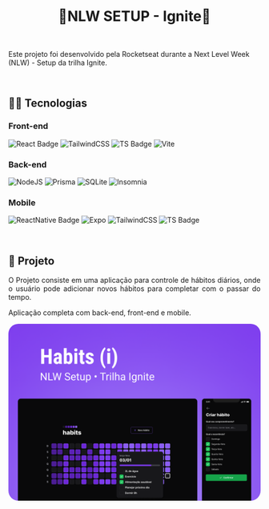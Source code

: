 <h1 align="center">🚀NLW SETUP - Ignite🚀</h1>

<br>

<p>Este projeto foi desenvolvido pela Rocketseat durante a Next Level Week (NLW) - Setup da trilha Ignite.</p>

<br>

<h2>👩‍💻 Tecnologias</h2>

<h3>Front-end</h3>
  
![React Badge](https://img.shields.io/badge/React-20232A?style=for-the-badge&logo=react&logoColor=61DAFB)
![TailwindCSS](https://img.shields.io/badge/tailwindcss-%2338B2AC.svg?style=for-the-badge&logo=tailwind-css&logoColor=white)
![TS Badge](https://img.shields.io/badge/TypeScript-007ACC?style=for-the-badge&logo=typescript&logoColor=white)
![Vite](https://img.shields.io/badge/vite-%23646CFF.svg?style=for-the-badge&logo=vite&logoColor=white)
  
<h3>Back-end</h3>

![NodeJS](https://img.shields.io/badge/Node.js-339933?style=for-the-badge&logo=nodedotjs&logoColor=white)
![Prisma](https://img.shields.io/badge/Prisma-3982CE?style=for-the-badge&logo=Prisma&logoColor=white/>)
![SQLite](https://img.shields.io/badge/sqlite-%2307405e.svg?style=for-the-badge&logo=sqlite&logoColor=white)
![Insomnia](https://img.shields.io/badge/Insomnia-black?style=for-the-badge&logo=insomnia&logoColor=5849BE)

<h3>Mobile</h3>

![ReactNative Badge](https://img.shields.io/badge/React_Native-20232A?style=for-the-badge&logo=react&logoColor=61DAFB)
![Expo](https://img.shields.io/badge/expo-1C1E24?style=for-the-badge&logo=expo&logoColor=#D04A37)
![TailwindCSS](https://img.shields.io/badge/tailwindcss-%2338B2AC.svg?style=for-the-badge&logo=tailwind-css&logoColor=white)
![TS Badge](https://img.shields.io/badge/TypeScript-007ACC?style=for-the-badge&logo=typescript&logoColor=white)

<br>

<h2>📱 Projeto</h2>

<p align="justify">O Projeto consiste em uma aplicação para controle de hábitos diários, onde o usuário pode adicionar novos hábitos para completar com o passar do tempo.</p>

<p>Aplicação completa com back-end, front-end e mobile.</p>

<img align="center"  style="border-radius: 20px;" src="./web/src/assets/nlw-setup.png">

